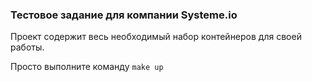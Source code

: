 ### Тестовое задание для компании Systeme.io

Проект содержит весь необходимый набор контейнеров для своей работы.

Просто выполните команду ```make up```